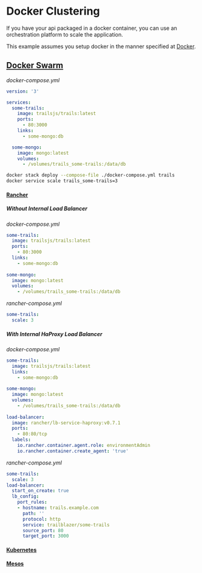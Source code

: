 # Docker Clustering

If you have your api packaged in a docker container, you can use an orchestration platform to scale the application.

This example assumes you setup docker in the manner specified at [Docker](docker.md).

## [Docker Swarm](https://docs.docker.com/engine/swarm/)

_docker-compose.yml_
```yml
version: '3'

services:
  some-trails:
    image: trailsjs/trails:latest
    ports:
      - 80:3000
    links:
      - some-mongo:db

  some-mongo:
    image: mongo:latest
    volumes:
      - /volumes/trails_some-trails:/data/db
```

```sh
docker stack deploy --compose-file ./docker-compose.yml trails
docker service scale trails_some-trails=3
```

#### [Rancher](http://rancher.com/)

##### Without Internal Load Balancer

_docker-compose.yml_
```yml
some-trails:
  image: trailsjs/trails:latest
  ports:
    - 80:3000
  links:
    - some-mongo:db
    
some-mongo:
  image: mongo:latest
  volumes:
    - /volumes/trails_some-trails:/data/db
```
_rancher-compose.yml_
```yml
some-trails:
  scale: 3
```

##### With Internal HaProxy Load Balancer

_docker-compose.yml_
```yml
some-trails:
  image: trailsjs/trails:latest
  links:
    - some-mongo:db
    
some-mongo:
  image: mongo:latest
  volumes:
    - /volumes/trails_some-trails:/data/db
    
load-balancer:
  image: rancher/lb-service-haproxy:v0.7.1
  ports:
    - 80:80/tcp
  labels:
    io.rancher.container.agent.role: environmentAdmin
    io.rancher.container.create_agent: 'true'
```
_rancher-compose.yml_
```yml
some-trails:
  scale: 3
load-balancer:
  start_on_create: true
  lb_config:
    port_rules:
    - hostname: trails.example.com
      path: ''
      protocol: http
      service: trailblazer/some-trails
      source_port: 80
      target_port: 3000
```

#### [Kubernetes](https://kubernetes.io/)

#### [Mesos](http://mesos.apache.org/)
